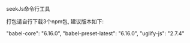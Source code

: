 seekJs命令行工具

打包请自行下载3个npm包, 建议版本如下:

"babel-core": "6.16.0",
"babel-preset-latest": "6.16.0",
"uglify-js": "2.7.4"